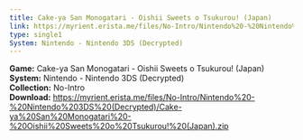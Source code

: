 ```yaml
---
title: Cake-ya San Monogatari - Oishii Sweets o Tsukurou! (Japan)
link: https://myrient.erista.me/files/No-Intro/Nintendo%20-%20Nintendo%203DS%20(Decrypted)/Cake-ya%20San%20Monogatari%20-%20Oishii%20Sweets%20o%20Tsukurou!%20(Japan).zip
type: single1
System: Nintendo - Nintendo 3DS (Decrypted)
---
```

<b>Game:</b> Cake-ya San Monogatari - Oishii Sweets o Tsukurou! (Japan)<br>
<b>System:</b> Nintendo - Nintendo 3DS (Decrypted)<br>
<b>Collection:</b> No-Intro<br>
<b>Download:</b> https://myrient.erista.me/files/No-Intro/Nintendo%20-%20Nintendo%203DS%20(Decrypted)/Cake-ya%20San%20Monogatari%20-%20Oishii%20Sweets%20o%20Tsukurou!%20(Japan).zip